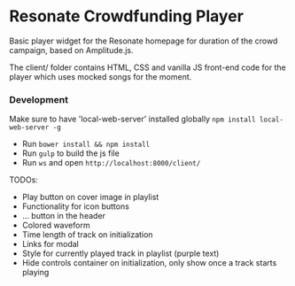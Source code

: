 # Resonate Crowdfunding Player

Basic player widget for the Resonate homepage for duration of the crowd campaign, based on Amplitude.js.

The client/ folder contains HTML, CSS and vanilla JS front-end code for the player which uses mocked songs for the moment.

### Development

Make sure to have 'local-web-server' installed globally `npm install local-web-server -g`

* Run `bower install && npm install`
* Run `gulp` to build the js file
* Run `ws` and open `http://localhost:8000/client/`


TODOs:
* Play button on cover image in playlist
* Functionality for icon buttons
* ... button in the header
* Colored waveform
* Time length of track on initialization
* Links for modal
* Style for currently played track in playlist (purple text)
* Hide controls container on initialization, only show once a track starts playing
